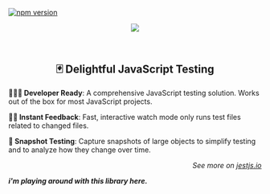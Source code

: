 <p>
  <a href="http://badge.fury.io/js/jest">
    <img src="https://badge.fury.io/js/jest.svg" alt="npm version">
  </a>
</p>
<p align="center">
  <img src="https://raw.githubusercontent.com/facebook/jest/master/website/static/img/jest-readme-headline.png"/>
</p>

<p>&nbsp;</p>

<h2 align="center">🃏 Delightful JavaScript Testing</h2>

**👩🏻‍💻 Developer Ready**: A comprehensive JavaScript testing solution. Works out of the box for most JavaScript projects.

**🏃🏽 Instant Feedback**: Fast, interactive watch mode only runs test files related to changed files.

**📸 Snapshot Testing**: Capture snapshots of large objects to simplify testing and to analyze how they change over time.

<p align="right"><em>See more on <a href="https://jestjs.io">jestjs.io</a></em></p>

***i'm playing around with this library here.***



